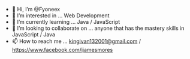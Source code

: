 - 👋 Hi, I’m @Fyoneex
- 👀 I’m interested in ... Web Development
- 🌱 I’m currently learning ... Java / JavaScript
- 💞️ I’m looking to collaborate on ... anyone that has the mastery skills in JavaScript / Java
- 📫 How to reach me ... kingivan132001@gmail.com / https://www.facebook.com/ijamesmores

<!---
Fyoneex/Fyoneex is a ✨ special ✨ repository because its `README.md` (this file) appears on your GitHub profile.
You can click the Preview link to take a look at your changes.
--->
